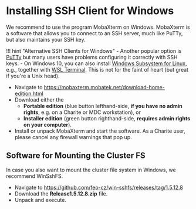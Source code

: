 # Installing SSH Client for Windows

We recommend to use the program MobaXterm on Windows.
MobaXterm is a software that allows you to connect to an SSH server, much like PuTTy, but also maintains your SSH key.

!!! hint "Alternative SSH Clients for Windows"
    - Another popular option is [PuTTy](https://www.putty.org/) but many users have problems configuring it correctly with SSH keys.
    - On Windows 10, you can also install [Windows Subsystem for Linux](https://docs.microsoft.com/en-us/windows/wsl/install-win10), e.g., together with [WSL Terminal](https://github.com/mskyaxl/wsl-terminal).
      This is not for the faint of heart (but great if you're a Unix head).

* Navigate to https://mobaxterm.mobatek.net/download-home-edition.html
* Download either the
    * **Portable edition** (blue button lefthand-side, **if you have no admin rights**, e.g. on a Charite or MDC workstation), or
    * **Installer edition** (green button righthand-side, **requires admin rights on your computer**).
* Install or unpack MobaXterm and start the software. As a Charite user, please cancel any firewall warnings that pop up.

## Software for Mounting the Cluster FS

In case you also want to mount the cluster file system in Windows, we recommend WinSshFS.

* Navigate to https://github.com/feo-cz/win-sshfs/releases/tag/1.5.12.8
* Download the **Release1.5.12.8.zip** file.
* Unpack and execute.
